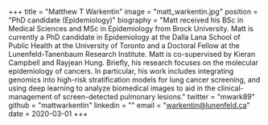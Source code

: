 +++
title = "Matthew T Warkentin"
image = "matt_warkentin.jpg"
position = "PhD candidate (Epidemiology)"
biography = "Matt received his BSc in Medical Sciences and MSc in Epidemiology from Brock University. Matt is currently a PhD candidate in Epidemiology at the Dalla Lana School of Public Health at the University of Toronto and a Doctoral Fellow at the Lunenfeld-Tanenbaum Research Institute. Matt is co-supervised by Kieran Campbell and Rayjean Hung. Briefly, his research focuses on the molecular epidemiology of cancers. In particular, his work includes integrating genomics into high-risk stratification models for lung cancer screening, and using deep learning to analyze biomedical images to aid in the clinical-management of screen-detected pulmonary lesions."
twitter = "mwark89"
github = "mattwarkentin"
linkedin = ""
email = "warkentin@lunenfeld.ca"
date = 2020-03-01
+++